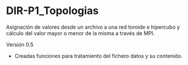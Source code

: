 # DIR-P1_Topologias
Asignación de valores desde un archivo a una red toroide e hipercubo y cálculo del valor mayor o menor de la misma a través de MPI.

Versión 0.5
- Creadas funciones para tratamiento del fichero datos y su contenido.


